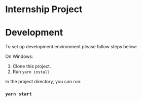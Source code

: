 
Internship Project
========

# Development

To set up development environment please follow steps below:

On Windows:
1. Clone this project.
2. Run `yarn install`

In the project directory, you can run:
### `yarn start`
